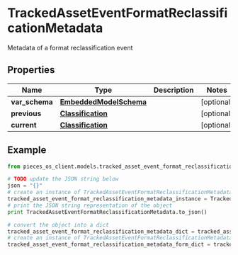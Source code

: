 # TrackedAssetEventFormatReclassificationMetadata

Metadata of a format reclassification event

## Properties

Name | Type | Description | Notes
------------ | ------------- | ------------- | -------------
**var_schema** | [**EmbeddedModelSchema**](EmbeddedModelSchema) |  | [optional] 
**previous** | [**Classification**](Classification) |  | [optional] 
**current** | [**Classification**](Classification) |  | [optional] 

## Example

```python
from pieces_os_client.models.tracked_asset_event_format_reclassification_metadata import TrackedAssetEventFormatReclassificationMetadata

# TODO update the JSON string below
json = "{}"
# create an instance of TrackedAssetEventFormatReclassificationMetadata from a JSON string
tracked_asset_event_format_reclassification_metadata_instance = TrackedAssetEventFormatReclassificationMetadata.from_json(json)
# print the JSON string representation of the object
print TrackedAssetEventFormatReclassificationMetadata.to_json()

# convert the object into a dict
tracked_asset_event_format_reclassification_metadata_dict = tracked_asset_event_format_reclassification_metadata_instance.to_dict()
# create an instance of TrackedAssetEventFormatReclassificationMetadata from a dict
tracked_asset_event_format_reclassification_metadata_form_dict = tracked_asset_event_format_reclassification_metadata.from_dict(tracked_asset_event_format_reclassification_metadata_dict)
```



